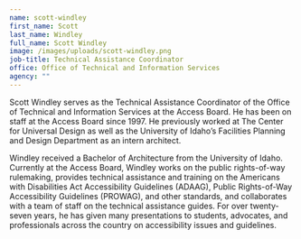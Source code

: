 ```yaml
---
name: scott-windley
first_name: Scott
last_name: Windley
full_name: Scott Windley
image: /images/uploads/scott-windley.png
job-title: Technical Assistance Coordinator
office: Office of Technical and Information Services
agency: ""
---
```

Scott Windley serves as the Technical Assistance Coordinator of the Office of Technical and Information Services at the Access Board. He has been on staff at the Access Board since 1997. He previously worked at The Center for Universal Design as well as the University of Idaho’s Facilities Planning and Design Department as an intern architect. 

Windley received a Bachelor of Architecture from the University of Idaho. Currently at the Access Board, Windley works on the public rights-of-way rulemaking, provides technical assistance and training on the Americans with Disabilities Act Accessibility Guidelines (ADAAG), Public Rights-of-Way Accessibility Guidelines (PROWAG), and other standards, and collaborates with a team of staff on the technical assistance guides. For over twenty-seven years, he has given many presentations to students, advocates, and professionals across the country on accessibility issues and guidelines.
